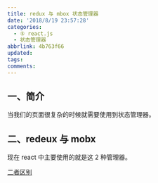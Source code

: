 ```yaml
---
title: redux 与 mbox 状态管理器
date: '2018/8/19 23:57:28'
categories:
  - ⑤ react.js
  - 状态管理器
abbrlink: 4b763f66
updated:
tags:
comments:
---
```


## 一、简介

当我们的页面很复杂的时候就需要使用到状态管理器。

## 二、redeux 与 mobx

现在 react 中主要使用的就是这 2 种管理器。

[二者区别](https://github.com/sunyongjian/blog/issues/36)
